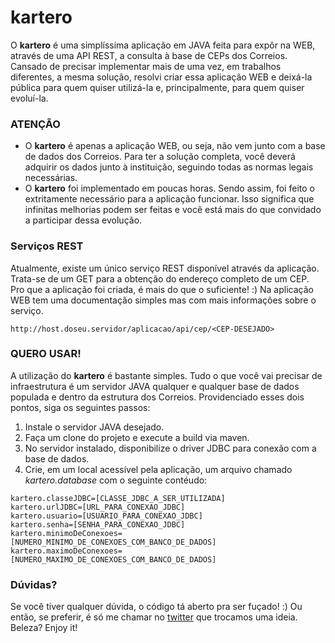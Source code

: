 # kartero

O **kartero** é uma simplíssima aplicação em JAVA feita para expôr na WEB, através de uma API REST, a consulta à base de CEPs dos Correios. Cansado de precisar implementar mais de uma vez, em trabalhos diferentes, a mesma solução, resolvi criar essa aplicação WEB e deixá-la pública para quem quiser utilizá-la e, principalmente, para quem quiser evoluí-la.

### **ATENÇÃO**

* O **kartero** é apenas a aplicação WEB, ou seja, não vem junto com a base de dados dos Correios. Para ter a solução completa, você deverá adquirir os dados junto à instituição, seguindo todas as normas legais necessárias.
* O **kartero** foi implementado em poucas horas. Sendo assim, foi feito o extritamente necessário para a aplicação funcionar. Isso significa que infinitas melhorias podem ser feitas e você está mais do que convidado a participar dessa evolução.

### Serviços REST

Atualmente, existe um único serviço REST disponível através da aplicação. Trata-se de um GET para a obtenção do endereço completo de um CEP. Pro que a aplicação foi criada, é mais do que o suficiente! :) Na aplicação WEB tem uma documentação simples mas com mais informações sobre o serviço.

```
http://host.doseu.servidor/aplicacao/api/cep/<CEP-DESEJADO>
```

### **QUERO USAR!**

A utilização do **kartero** é bastante simples. Tudo o que você vai precisar de infraestrutura é um servidor JAVA qualquer e qualquer base de dados populada e dentro da estrutura dos Correios. Providenciado esses dois pontos, siga os seguintes passos:

1. Instale o servidor JAVA desejado.
2. Faça um clone do projeto e execute a build via maven.
3. No servidor instalado, disponibilize o driver JDBC para conexão com a base de dados.
4. Crie, em um local acessível pela aplicação, um arquivo chamado *kartero.database* com o seguinte contéudo:

```
kartero.classeJDBC=[CLASSE_JDBC_A_SER_UTILIZADA]
kartero.urlJDBC=[URL_PARA_CONEXAO_JDBC]
kartero.usuario=[USUARIO_PARA_CONEXAO_JDBC]
kartero.senha=[SENHA_PARA_CONEXAO_JDBC]
kartero.minimoDeConexoes=[NUMERO_MINIMO_DE_CONEXOES_COM_BANCO_DE_DADOS]
kartero.maximoDeConexoes=[NUMERO_MAXIMO_DE_CONEXOES_COM_BANCO_DE_DADOS]
```

### Dúvidas?

Se você tiver qualquer dúvida, o código tá aberto pra ser fuçado! :) Ou então, se preferir, é só me chamar no [twitter](twitter.com/leguimas) que trocamos uma ideia. Beleza? Enjoy it!
